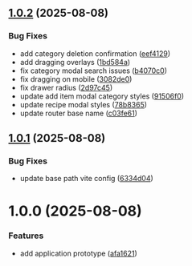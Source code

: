 ## [1.0.2](https://github.com/ollyrowe/shopping-list/compare/v1.0.1...v1.0.2) (2025-08-08)


### Bug Fixes

* add category deletion confirmation ([eef4129](https://github.com/ollyrowe/shopping-list/commit/eef412957ec8727d99eab62551e2141fd6eb4460))
* add dragging overlays ([1bd584a](https://github.com/ollyrowe/shopping-list/commit/1bd584a09151406aa82f26627d9ca1be52c47116))
* fix category modal search issues ([b4070c0](https://github.com/ollyrowe/shopping-list/commit/b4070c0bce3c961040dd69310dac667259d04bfd))
* fix dragging on mobile ([3082de0](https://github.com/ollyrowe/shopping-list/commit/3082de0fd9a7c32f33d50c7fcd695dd8dc76ca77))
* fix drawer radius ([2d97c45](https://github.com/ollyrowe/shopping-list/commit/2d97c45663b91669b5f2e7ee9e5a970a86df7618))
* update add item modal category styles ([91506f0](https://github.com/ollyrowe/shopping-list/commit/91506f03ea6e438396e741c93e7d1f0ab8eeb609))
* update recipe modal styles ([78b8365](https://github.com/ollyrowe/shopping-list/commit/78b836570c85dba084f40c811bf3bb8a54d20ffd))
* update router base name ([c03fe61](https://github.com/ollyrowe/shopping-list/commit/c03fe61140e329f8ba5856dcd742a9def22b7b74))

## [1.0.1](https://github.com/ollyrowe/shopping-list/compare/v1.0.0...v1.0.1) (2025-08-08)


### Bug Fixes

* update base path vite config ([6334d04](https://github.com/ollyrowe/shopping-list/commit/6334d04a4b8b68864556aa3e49d8c3333cb91a0d))

# 1.0.0 (2025-08-08)


### Features

* add application prototype ([afa1621](https://github.com/ollyrowe/shopping-list/commit/afa1621eb14aa917a3d1b8bbfeb76b521ceb9ac7))
